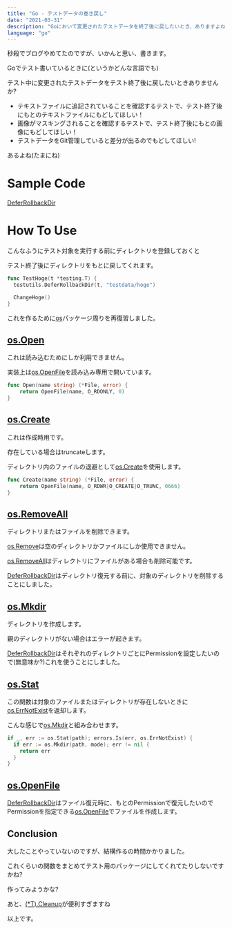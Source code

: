 ```yaml
---
title: "Go - テストデータの巻き戻し"
date: "2021-03-31"
description: "Goにおいて変更されたテストデータを終了後に戻したいとき、ありますよね?"
language: "go"
---
```


秒殺でブログやめてたのですが、いかんと思い、書きます。

Goでテスト書いているときに(というかどんな言語でも)

テスト中に変更されたテストデータをテスト終了後に戻したいときありませんか?

- テキストファイルに追記されていることを確認するテストで、テスト終了後にもとのテキストファイルにもどしてほしい！
- 画像がマスキングされることを確認するテストで、テスト終了後にもとの画像にもどしてほしい！
- テストデータをGit管理していると差分が出るのでもどしてほしい!

あるよね(たまにね)

# Sample Code

[DeferRollbackDir](https://github.com/the-coding-dead/code/blob/main/testutils/defer_rollback_dir.go)

# How To Use

こんなふうにテスト対象を実行する前にディレクトリを登録しておくと

テスト終了後にディレクトリをもとに戻してくれます。

```go
func TestHoge(t *testing.T) {
  testutils.DeferRollbackDir(t, "testdata/hoge")

  ChangeHoge()
}
```

これを作るために[os](https://golang.org/pkg/os)パッケージ周りを再復習しました。

## [os.Open](https://golang.org/pkg/os/#Open)

これは読み込むためにしか利用できません。

実装上は[os.OpenFile](https://golang.org/pkg/os/#OpenFile)を読み込み専用で開いています。

```go
func Open(name string) (*File, error) {
	return OpenFile(name, O_RDONLY, 0)
}
```

## [os.Create](https://golang.org/pkg/os/#Create)

これは作成時用です。

存在している場合はtruncateします。

ディレクトリ内のファイルの退避として[os.Create](https://golang.org/pkg/os/#Create)を使用します。

```go
func Create(name string) (*File, error) {
	return OpenFile(name, O_RDWR|O_CREATE|O_TRUNC, 0666)
}
```

## [os.RemoveAll](https://golang.org/pkg/os/#RemoveAll)

ディレクトリまたはファイルを削除できます。

[os.Remove](https://golang.org/pkg/os/#Remove)は空のディレクトリかファイルにしか使用できません。

[os.RemoveAll](https://golang.org/pkg/os/#RemoveAll)はディレクトリにファイルがある場合も削除可能です。

[DeferRollbackDir](https://github.com/the-coding-dead/code/blob/main/testutils/defer_rollback_dir.go)はディレクトリ復元する前に、対象のディレクトリを削除することにしました。

## [os.Mkdir](https://golang.org/pkg/os/#Mkdir)

ディレクトリを作成します。

親のディレクトリがない場合はエラーが起きます。

[DeferRollbackDir](https://github.com/the-coding-dead/code/blob/main/testutils/defer_rollback_dir.go)はそれぞれのディレクトリごとにPermissionを設定したいので(無意味か?)これを使うことにしました。

## [os.Stat](https://golang.org/pkg/os/#Stat)

この関数は対象のファイルまたはディレクトリが存在しないときに[os.ErrNotExist](https://golang.org/pkg/os/#pkg-variables)を返却します。

こんな感じで[os.Mkdir](https://golang.org/pkg/os/#Mkdir)と組み合わせます。

```go
if _, err := os.Stat(path); errors.Is(err, os.ErrNotExist) {
  if err := os.Mkdir(path, mode); err != nil {
    return err
  }
}
```

## [os.OpenFile](https://golang.org/pkg/os/#OpenFile)

[DeferRollbackDir](https://github.com/the-coding-dead/code/blob/main/testutils/defer_rollback_dir.go)はファイル復元時に、もとのPermissionで復元したいのでPermissionを指定できる[os.OpenFile](https://golang.org/pkg/os/#OpenFile)でファイルを作成します。

## Conclusion

大したことやっていないのですが、結構作るの時間かかりました。

これくらいの関数をまとめてテスト用のパッケージにしてくれてたりしないですかね?

作ってみようかな?

あと、[(\*T).Cleanup](https://golang.org/pkg/testing/#T.Cleanup)が便利すぎますね

以上です。
